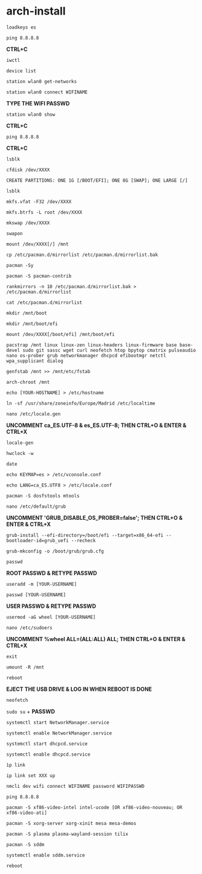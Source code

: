 # arch-install

`loadkeys es`

`ping 8.8.8.8`

**CTRL+C**

`iwctl`

`device list`

`station wlan0 get-networks`

`station wlan0 connect WIFINAME`

**TYPE THE WIFI PASSWD**

`station wlan0 show`

**CTRL+C**

`ping 8.8.8.8`

**CTRL+C**

`lsblk`

`cfdisk /dev/XXXX`

`CREATE PARTITIONS: ONE 1G [/BOOT/EFI]; ONE 8G [SWAP]; ONE LARGE [/]`

`lsblk`

`mkfs.vfat -F32 /dev/XXXX`

`mkfs.btrfs -L root /dev/XXXX`

`mkswap /dev/XXXX`

`swapon`

`mount /dev/XXXX[/] /mnt`

`cp /etc/pacman.d/mirrorlist /etc/pacman.d/mirrorlist.bak`

`pacman -Sy`

`pacman -S pacman-contrib`

`rankmirrors -n 10 /etc/pacman.d/mirrorlist.bak > /etc/pacman.d/mirrorlist`

`cat /etc/pacman.d/mirrorlist`

`mkdir /mnt/boot`

`mkdir /mnt/boot/efi`

`mount /dev/XXXX[/boot/efi] /mnt/boot/efi`

`pacstrap /mnt linux linux-zen linux-headers linux-firmware base base-devel sudo git sassc wget curl neofetch htop bpytop cmatrix pulseaudio nano os-prober grub networkmanager dhcpcd efibootmgr netctl wpa_supplicant dialog`

`genfstab /mnt >> /mnt/etc/fstab`

`arch-chroot /mnt`

`echo [YOUR-HOSTNAME] > /etc/hostname`

`ln -sf /usr/share/zoneinfo/Europe/Madrid /etc/localtime`

`nano /etc/locale.gen`

**UNCOMMENT ca_ES.UTF-8 & es_ES.UTF-8; THEN CTRL+O & ENTER & CTRL+X**

`locale-gen`

`hwclock -w`

`date`

`echo KEYMAP=es > /etc/vconsole.conf`

`echo LANG=ca_ES.UTF8 > /etc/locale.conf`

`pacman -S dosfstools mtools`

`nano /etc/default/grub`

**UNCOMMENT 'GRUB_DISABLE_OS_PROBER=false'; THEN CTRL+O & ENTER & CTRL+X**

`grub-install --efi-directory=/boot/efi --target=x86_64-efi --bootloader-id=grub_uefi --recheck`

`grub-mkconfig -o /boot/grub/grub.cfg`

`passwd`

**ROOT PASSWD & RETYPE PASSWD**

`useradd -m [YOUR-USERNAME]`

`passwd [YOUR-USERNAME]`

**USER PASSWD & RETYPE PASSWD**

`usermod -aG wheel [YOUR-USERNAME]`

`nano /etc/sudoers`

**UNCOMMENT %wheel ALL=(ALL:ALL) ALL; THEN CTRL+O & ENTER & CTRL+X**

`exit`

`umount -R /mnt`

`reboot`

**EJECT THE USB DRIVE & LOG IN WHEN REBOOT IS DONE**

`neofetch`

`sudo su` + **PASSWD**

`systemctl start NetworkManager.service`

`systemctl enable NetworkManager.service`

`systemctl start dhcpcd.service`

`systemctl enable dhcpcd.service`

`ìp link`

`ip link set XXX up`

`nmcli dev wifi connect WIFINAME password WIFIPASSWD`

`ping 8.8.8.8`

`pacman -S xf86-video-intel intel-ucode [OR xf86-video-nouveau; OR xf86-video-ati]`

`pacman -S xorg-server xorg-xinit mesa mesa-demos`

`pacman -S plasma plasma-wayland-session tilix`

`pacman -S sddm`

`systemctl enable sddm.service`

`reboot`
